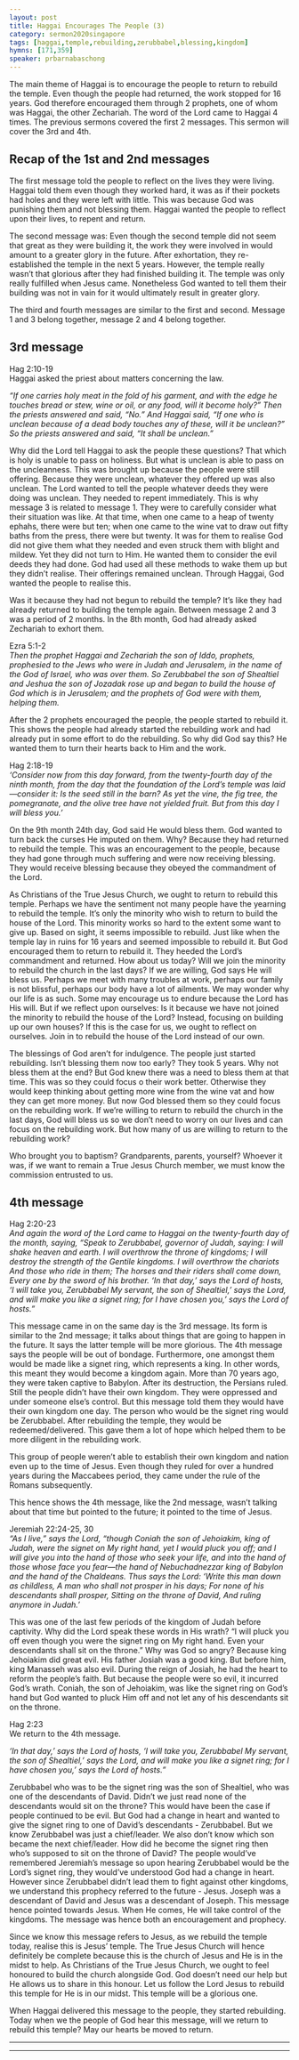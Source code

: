 ```yaml
---
layout: post
title: Haggai Encourages The People (3)
category: sermon2020singapore
tags: [haggai,temple,rebuilding,zerubbabel,blessing,kingdom]
hymns: [171,359]
speaker: prbarnabaschong
---
```

The main theme of Haggai is to encourage the people to return to rebuild the temple. Even though the people had returned, the work stopped for 16 years. God therefore encouraged them through 2 prophets, one of whom was Haggai, the other Zechariah. The word of the Lord came to Haggai 4 times. The previous sermons covered the first 2 messages. This sermon will cover the 3rd and 4th. 

## Recap of the 1st and 2nd messages
The first message told the people to reflect on the lives they were living. Haggai told them even though they worked hard, it was as if their pockets had holes and they were left with little. This was because God was punishing them and not blessing them. Haggai wanted the people to reflect upon their lives, to repent and return. 

The second message was: Even though the second temple did not seem that great as they were building it, the work they were involved in would amount to a greater glory in the future. After exhortation, they re-established the temple in the next 5 years. However, the temple really wasn’t that glorious after they had finished building it. The temple was only really fulfilled when Jesus came. Nonetheless God wanted to tell them their building was not in vain for it would ultimately result in greater glory.

The third and fourth messages are similar to the first and second. Message 1 and 3 belong together, message 2 and 4 belong together. 

## 3rd message
Hag 2:10-19  
Haggai asked the priest about matters concerning the law. 

*“If one carries holy meat in the fold of his garment, and with the edge he touches bread or stew, wine or oil, or any food, will it become holy?” Then the priests answered and said, “No.” And Haggai said, “If one who is unclean because of a dead body touches any of these, will it be unclean?” So the priests answered and said, “It shall be unclean.”*

Why did the Lord tell Haggai to ask the people these questions? That which is holy is unable to pass on holiness. But what is unclean is able to pass on the uncleanness. This was brought up because the people were still offering. Because they were unclean, whatever they offered up was also unclean. The Lord wanted to tell the people whatever deeds they were doing was unclean. They needed to repent immediately. This is why message 3 is related to message 1. They were to carefully consider what their situation was like. At that time, when one came to a heap of twenty ephahs, there were but ten; when one came to the wine vat to draw out fifty baths from the press, there were but twenty. It was for them to realise God did not give them what they needed and even struck them with blight and mildew. Yet they did not turn to Him. He wanted them to consider the evil deeds they had done. God had used all these methods to wake them up but they didn’t realise. Their offerings remained unclean. Through Haggai, God wanted the people to realise this. 

Was it because they had not begun to rebuild the temple? It’s like they had already returned to building the temple again. Between message 2 and 3 was a period of 2 months. In the 8th month, God had already asked Zechariah to exhort them. 

Ezra 5:1-2  
*Then the prophet Haggai and Zechariah the son of Iddo, prophets, prophesied to the Jews who were in Judah and Jerusalem, in the name of the God of Israel, who was over them. So Zerubbabel the son of Shealtiel and Jeshua the son of Jozadak rose up and began to build the house of God which is in Jerusalem; and the prophets of God were with them, helping them.*

After the 2 prophets encouraged the people, the people started to rebuild it. This shows the people had already started the rebuilding work and had already put in some effort to do the rebuilding. So why did God say this? He wanted them to turn their hearts back to Him and the work. 

Hag 2:18-19  
*‘Consider now from this day forward, from the twenty-fourth day of the ninth month, from the day that the foundation of the Lord’s temple was laid—consider it: Is the seed still in the barn? As yet the vine, the fig tree, the pomegranate, and the olive tree have not yielded fruit. But from this day I will bless you.’*

On the 9th month 24th day, God said He would bless them. God wanted to turn back the curses He imputed on them. Why? Because they had returned to rebuild the temple. This was an encouragement to the people, because they had gone through much suffering and were now receiving blessing. They would receive blessing because they obeyed the commandment of the Lord. 

As Christians of the True Jesus Church, we ought to return to rebuild this temple. Perhaps we have the sentiment not many people have the yearning to rebuild the temple. It’s only the minority who wish to return to build the house of the Lord. This minority works so hard to the extent some want to give up. Based on sight, it seems impossible to rebuild. Just like when the temple lay in ruins for 16 years and seemed impossible to rebuild it. But God encouraged them to return to rebuild it. They heeded the Lord’s commandment and returned. How about us today? Will we join the minority to rebuild the church in the last days? If we are willing, God says He will bless us. Perhaps we meet with many troubles at work, perhaps our family is not blissful, perhaps our body have a lot of ailments. We may wonder why our life is as such. Some may encourage us to endure because the Lord has His will. But if we reflect upon ourselves: Is it because we have not joined the minority to rebuild the house of the Lord? Instead, focusing on building up our own houses? If this is the case for us, we ought to reflect on ourselves. Join in to rebuild the house of the Lord instead of our own.

The blessings of God aren’t for indulgence. The people just started rebuilding. Isn’t blessing them now too early? They took 5 years. Why not bless them at the end? But God knew there was a need to bless them at that time. This was so they could focus o their work better. Otherwise they would keep thinking about getting more wine from the wine vat and how they can get more money. But now God blessed them so they could focus on the rebuilding work. If we’re willing to return to rebuild the church in the last days, God will bless us so we don’t need to worry on our lives and can focus on the rebuilding work. But how many of us are willing to return to the rebuilding work?

Who brought you to baptism? Grandparents, parents, yourself? Whoever it was, if we want to remain a True Jesus Church member, we must know the commission entrusted to us. 

## 4th message
Hag 2:20-23  
*And again the word of the Lord came to Haggai on the twenty-fourth day of the month, saying, “Speak to Zerubbabel, governor of Judah, saying:
I will shake heaven and earth.
I will overthrow the throne of kingdoms;
I will destroy the strength of the Gentile kingdoms.
I will overthrow the chariots
And those who ride in them;
The horses and their riders shall come down,
Every one by the sword of his brother.
‘In that day,’ says the Lord of hosts, ‘I will take you, Zerubbabel My servant, the son of Shealtiel,’ says the Lord, and will make you like a signet ring; for I have chosen you,’ says the Lord of hosts.”*

This message came in on the same day is the 3rd message. Its form is similar to the 2nd message; it talks about things that are going to happen in the future. It says the latter temple will be more glorious. The 4th message says the people will be out of bondage. Furthermore, one amongst them would be made like a signet ring, which represents a king. In other words, this meant they would become a kingdom again. More than 70 years ago, they were taken captive to Babylon. After its destruction, the Persians ruled. Still the people didn’t have their own kingdom. They were oppressed and under someone else’s control. But this message told them they would have their own kingdom one day. The person who would be the signet ring would be Zerubbabel. After rebuilding the temple, they would be redeemed/delivered. This gave them a lot of hope which helped them to be more diligent in the rebuilding work. 

This group of people weren’t able to establish their own kingdom and nation even up to the time of Jesus. Even though they ruled for over a hundred years during the Maccabees period, they came under the rule of the Romans subsequently. 

This hence shows the 4th message, like the 2nd message, wasn’t talking about that time but pointed to the future; it pointed to the time of Jesus. 

Jeremiah 22:24-25, 30  
*“As I live,” says the Lord, “though Coniah the son of Jehoiakim, king of Judah, were the signet on My right hand, yet I would pluck you off; and I will give you into the hand of those who seek your life, and into the hand of those whose face you fear—the hand of Nebuchadnezzar king of Babylon and the hand of the Chaldeans.
Thus says the Lord:
‘Write this man down as childless,
A man who shall not prosper in his days;
For none of his descendants shall prosper,
Sitting on the throne of David,
And ruling anymore in Judah.’*

This was one of the last few periods of the kingdom of Judah before captivity. Why did the Lord speak these words in His wrath? “I will pluck you off even though you were the signet ring on My right hand. Even your descendants shall sit on the throne.” Why was God so angry? Because king Jehoiakim did great evil. His father Josiah was a good king. But before him, king Manasseh was also evil. During the reign of Josiah, he had the heart to reform the people’s faith. But because the people were so evil, it incurred God’s wrath. Coniah, the son of Jehoiakim, was like the signet ring on God’s hand but God wanted to pluck Him off and not let any of his descendants sit on the throne. 

Hag 2:23  
We return to the 4th message.  

*‘In that day,’ says the Lord of hosts, ‘I will take you, Zerubbabel My servant, the son of Shealtiel,’ says the Lord, and will make you like a signet ring; for I have chosen you,’ says the Lord of hosts.”*

Zerubbabel who was to be the signet ring was the son of Shealtiel, who was one of the descendants of David. Didn’t we just read none of the descendants would sit on the throne? This would have been the case if people continued to be evil. But God had a change in heart and wanted to give the signet ring to one of David’s descendants - Zerubbabel. But we know Zerubbabel was just a chief/leader. We also don’t know which son became the next chief/leader. How did he become the signet ring then who’s supposed to sit on the throne of David? The people would’ve remembered Jeremiah’s message so upon hearing Zerubbabel would be the Lord’s signet ring, they would’ve understood God had a change in heart. However since Zerubbabel didn’t lead them to fight against other kingdoms, we understand this prophecy referred to the future - Jesus. Joseph was a descendant of David and Jesus was a descendant of Joseph. This message hence pointed towards Jesus. When He comes, He will take control of the kingdoms. The message was hence both an encouragement and prophecy. 

Since we know this message refers to Jesus, as we rebuild the temple today, realise this is Jesus’ temple. The True Jesus Church will hence definitely be complete because this is the church of Jesus and He is in the midst to help. As Christians of the True Jesus Church, we ought to feel honoured to build the church alongside God. God doesn’t need our help but He allows us to share in this honour. Let us follow the Lord Jesus to rebuild this temple for He is in our midst. This temple will be a glorious one. 

When Haggai delivered this message to the people, they started rebuilding. Today when we the people of God hear this message, will we return to rebuild this temple? May our hearts be moved to return. 

----
****
